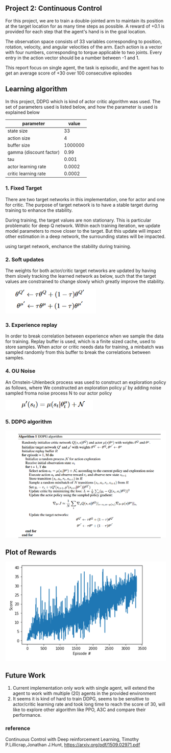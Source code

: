 ## Project 2: Continuous Control

For this project, we are to train a double-jointed arm to maintain its position at the target location for as many time steps as possible. A reward of +0.1 is provided for each step that the agent's hand is in the goal location. 

The observation space consists of 33 variables corresponding to position, rotation, velocity, and angular velocities of the arm. Each action is a vector with four numbers, corresponding to torque applicable to two joints. Every entry in the action vector should be a number between -1 and 1.

This report focus on single agent, the task is episodic, and the agent has to get an average score of +30 over 100 consecutive episodes

## Learning algorithm

In this project, DDPG which is kind of actor critic algorithm was used. The set of parameters used is listed below, and how the parameter is used is explained below

| parameter | value |
| --------- | ----- |
| state size | 33|
| action size | 4|
| buffer size | 1000000|
| gamma (discount factor)  | 0.99|
| tau | 0.001|
| actor learning rate | 0.0002|
| critic learning rate | 0.0002|


### 1. Fixed Target
There are two target networks in this implementation, one for actor and one for critic. The purpose of target network is to have a stable target during training to enhance the stability. 

During training, the target values are non stationary. This is particular problematic for deep Q network. Within each training iteration, we update model parameters to move closer to the target. But this update will impact other estimation in a deep network, the surrounding states will be impacted.

using target network, enchance the stability during training.

### 2. Soft updates

The weights for both actor/critic target networks are updated by having them slowly tracking the learned network as below, such that the target values are constrained to change slowly which greatly improve the stability.

![img](image/slowupdate.PNG)

### 3. Experience replay
In order to break correlation between experience when we sample the data for training. Replay buffer is used, which is a finite sized cache, used to store samples. When actor or critic needs data for training, a minbatch was sampled randomly from this buffer to break the correlations between samples.

### 4. OU Noise
An Ornstein-Uhlenbeck process was used to construct an exploration policy as follows, where We constructed an exploration policy μ′ by adding noise sampled froma noise process N to our actor policy

![img](image/ou.PNG)

### 5. DDPG algorithm
![img](image/ddpg.PNG)

## Plot of Rewards
![img](image/rewards.PNG)

## Future Work
1. Current implementation only work with single agent, will extend the agent to work with multiple (20) agents in the provided environment
2. It seems it is kind of hard to train DDPG, seems to be sensitive to actor/critic learning rate and took long time to reach the score of 30, will like to explore other algorithm like PPO, A3C and compare their performance.

### reference
Continuous Control with Deep reinforcement Learning, Timothy P.Lillicrap,Jonathan J.Hunt, https://arxiv.org/pdf/1509.02971.pdf
